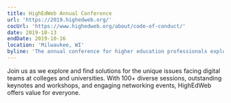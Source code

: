 ```yaml
---
title: HighEdWeb Annual Conference
url: 'https://2019.highedweb.org/'
cocUrl: 'https://www.highedweb.org/about/code-of-conduct/'
date: 2019-10-13
endDate: 2019-10-16
location: 'Milwaukee, WI'
byline: 'The annual conference for higher education professionals exploring the unique digital issues facing colleges and universities'
---
```

Join us as we explore and find solutions for the unique issues facing digital teams at colleges and universities. With 100+ diverse sessions, outstanding keynotes and workshops, and engaging networking events, HighEdWeb offers value for everyone.
